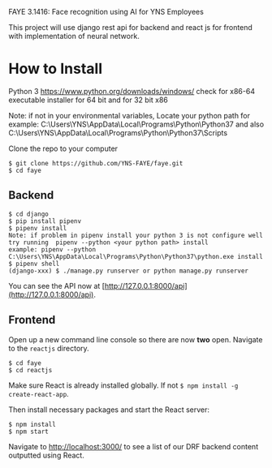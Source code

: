 FAYE 3.1416:
Face recognition using AI
for YNS Employees

This project will use django rest api for backend and react js for frontend with implementation of neural network.

# How to Install

Python 3 https://www.python.org/downloads/windows/ check for x86-64 executable installer for 64 bit and for 32 bit x86

Note: if not in your environmental variables, Locate your python path for example: C:\Users\YNS\AppData\Local\Programs\Python\Python37 and also C:\Users\YNS\AppData\Local\Programs\Python\Python37\Scripts

Clone the repo to your computer

```
$ git clone https://github.com/YNS-FAYE/faye.git
$ cd faye
```

## Backend
```
$ cd django
$ pip install pipenv
$ pipenv install
Note: if problem in pipenv install your python 3 is not configure well try running  pipenv --python <your python path> install
example: pipenv --python C:\Users\YNS\AppData\Local\Programs\Python\Python37\python.exe install
$ pipenv shell
(django-xxx) $ ./manage.py runserver or python manage.py runserver
```

You can see the API now at [http://127.0.0.1:8000/api](http://127.0.0.1:8000/api).

## Frontend

Open up a new command line console so there are now **two** open. Navigate to the `reactjs` directory.

```
$ cd faye
$ cd reactjs
```

Make sure React is already installed globally. If not `$ npm install -g create-react-app`.

Then install necessary packages and start the React server:

```
$ npm install
$ npm start
```

Navigate to [http://localhost:3000/](http://localhost:3000/) to see a list of our DRF backend content outputted using React.
